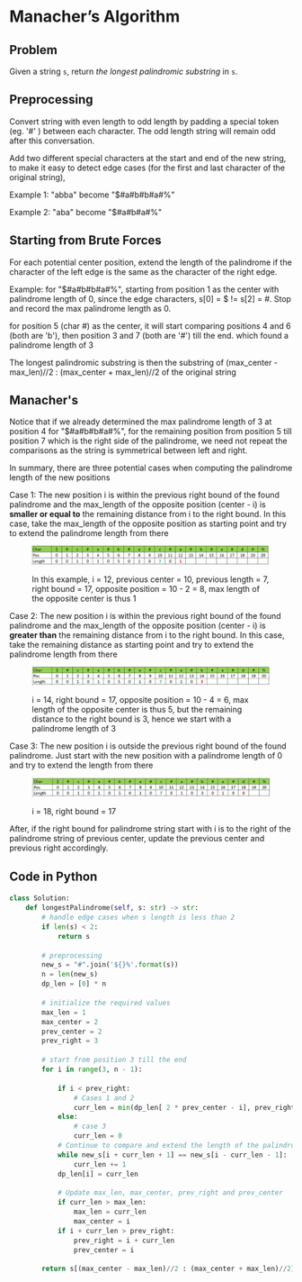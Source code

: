 # Manacher’s Algorithm

## Problem

Given a string `s`, return _the longest_ _palindromic_ _substring_ in `s`.

## Preprocessing

Convert string with even length to odd length by padding a special token (eg. '#' ) between each character. The odd length string will remain odd after this conversation.&#x20;

Add two different special characters at the start and end of the new string, to make it easy to detect edge cases (for the first and last character of the original string),&#x20;

Example 1: "abba" become "$#a#b#b#a#%"

Example 2: "aba" become "$#a#b#a#%"

## Starting from Brute Forces

For each potential center position, extend the length of the palindrome if the character of the left edge is the same as the character of the right edge.&#x20;

Example: for "$#a#b#b#a#%", starting from position 1 as the center with palindrome length of 0, since the edge characters, s\[0] = $ != s\[2] = #. Stop and record the max palindrome length as 0.&#x20;

for position 5 (char #) as the center, it will start comparing positions 4 and 6 (both are 'b'), then position 3 and 7 (both are '#') till the end. which found a palindrome length  of 3

The longest palindromic substring is then the substring of  (max\_center - max\_len)//2 : (max\_center + max\_len)//2 of the original string

## Manacher's&#x20;

Notice that if we already determined the max palindrome length of 3 at position 4 for "$#a#b#b#a#%", for the remaining position from position 5 till position 7 which is the right side of the palindrome, we need not repeat the comparisons as the string is symmetrical between left and right.&#x20;

In summary, there are three potential cases when computing the palindrome length of the new positions

Case 1: The new position i is within the previous right bound of the found palindrome and the max\_length of the opposite position (center - i) is **smaller or equal to** the remaining distance from i to the right bound. In this case, take the max\_length of the opposite position as starting point and try to extend the palindrome length from there

<figure><img src="../.gitbook/assets/manacher_case1.JPG" alt=""><figcaption><p>In this example, i = 12, previous center = 10, previous length = 7, right bound = 17, opposite position = 10 - 2 = 8, max length of the opposite center is thus 1</p></figcaption></figure>

Case 2: The new position i is within the previous right bound of the found palindrome and the max\_length of the opposite position (center - i) is **greater than** the remaining distance from i to the right bound. In this case, take the remaining distance as starting point and try to extend the palindrome length from there

<figure><img src="../.gitbook/assets/manacher_case2.JPG" alt=""><figcaption><p> i = 14, right bound = 17, opposite position = 10 - 4 = 6, max length of the opposite center is thus 5, but the remaining distance to the right bound is 3, hence we start with a palindrome length of 3</p></figcaption></figure>

Case 3: The new position i is outside the previous right bound of the found palindrome. Just start with the new position with a palindrome length of 0 and try to extend the length from there

<figure><img src="../.gitbook/assets/manacher_case3.JPG" alt=""><figcaption><p> i = 18, right bound = 17</p></figcaption></figure>

After, if the right bound for palindrome string start with i is to the right of the palindrome string of previous center, update the previous center and previous right accordingly.&#x20;

## Code in Python

```python
class Solution:
    def longestPalindrome(self, s: str) -> str:
        # handle edge cases when s length is less than 2
        if len(s) < 2:
            return s
            
        # preprocessing
        new_s = "#".join('${}%'.format(s))
        n = len(new_s)
        dp_len = [0] * n
        
        # initialize the required values
        max_len = 1
        max_center = 2
        prev_center = 2
        prev_right = 3
        
        # start from position 3 till the end
        for i in range(3, n - 1):
        
            if i < prev_right:
                # Cases 1 and 2
                curr_len = min(dp_len[ 2 * prev_center - i], prev_right - i)
            else:
                # case 3
                curr_len = 0
            # Continue to compare and extend the length of the palindrome
            while new_s[i + curr_len + 1] == new_s[i - curr_len - 1]:
                curr_len += 1
            dp_len[i] = curr_len
            
            # Update max_len, max_center, prev_right and prev_center
            if curr_len > max_len:
                max_len = curr_len
                max_center = i
            if i + curr_len > prev_right:
                prev_right = i + curr_len
                prev_center = i
        
        return s[(max_center - max_len)//2 : (max_center + max_len)//2]
```

